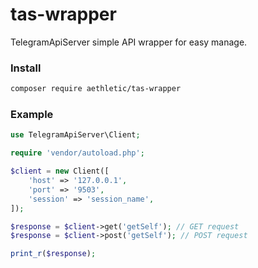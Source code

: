 # tas-wrapper
TelegramApiServer simple API wrapper for easy manage.

### Install 
```bash
composer require aethletic/tas-wrapper
```

### Example
```php
use TelegramApiServer\Client;

require 'vendor/autoload.php';

$client = new Client([
    'host' => '127.0.0.1',
    'port' => '9503',
    'session' => 'session_name',
]);

$response = $client->get('getSelf'); // GET request
$response = $client->post('getSelf'); // POST request

print_r($response);
```

